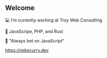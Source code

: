 
## Welcome 

💻 I’m currently working at Troy Web Consulting

👀 JavaScripe, PHP, and Rust

💬 "Always bet on JavaScript"

https://mikecurry.dev
